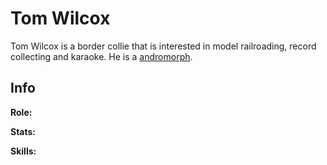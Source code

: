 # Tom Wilcox

Tom Wilcox is a border collie that is interested in model railroading, record collecting and karaoke. He is a [andromorph](../universe/andromorph.md).

## Info

**Role:**

**Stats:**

**Skills:**